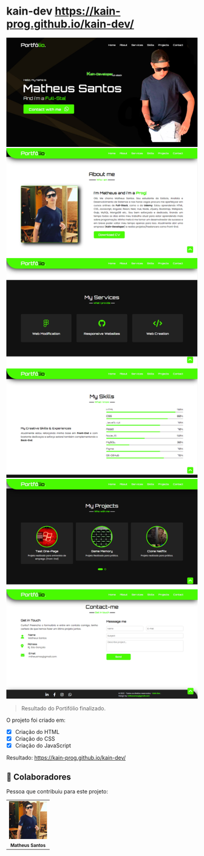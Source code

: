 # kain-dev https://kain-prog.github.io/kain-dev/
<img src="./src/images/portHOME.PNG" alt="portifólio"> <img src="./src/images/portABOUT.PNG" alt="portifólio">
<img src="./src/images/portMYSERVICES.png" alt="portifólio"> <img src="./src/images/portMYSKILLS.png" alt="portifólio">
<img src="./src/images/portMYPROJECTS.png" alt="portifólio"> <img src="./src/images/portCONTACT+FOOTER.png" alt="portifólio">

> Resultado do Portifólio finalizado.

O projeto foi criado em:

- [x] Criação do HTML
- [x] Criação do CSS
- [x] Criação do JavaScript

Resultado: https://kain-prog.github.io/kain-dev/


## 🤝 Colaboradores

Pessoa que contribuiu para este projeto:

<table>
  <tr>
    <td align="center">
        <img src="./src/images/kain perfil 2 branco azul.jpeg" width="100px;" alt="Foto Kain"/><br>
        <sub>
          <b>Matheus Santos</b>
        </sub>
      </a>
    </td>
   </tr>
</table>
